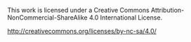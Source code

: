 This work is licensed under a Creative Commons
Attribution-NonCommercial-ShareAlike 4.0 International License.

http://creativecommons.org/licenses/by-nc-sa/4.0/

